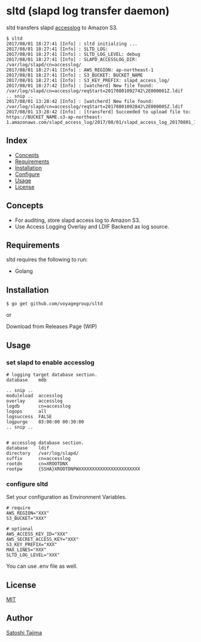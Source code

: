# sltd (**s**lapd **l**og **t**ransfer **d**aemon)

sltd transfers slapd [accesslog](http://www.openldap.org/doc/admin24/overlays.html#Access%20Logging) to Amazon S3.

```
$ sltd
2017/08/01 18:27:41 [Info] : sltd initialzing ...
2017/08/01 18:27:41 [Info] : SLTD_LOG:
2017/08/01 18:27:41 [Info] : SLTD_LOG_LEVEL: debug
2017/08/01 18:27:41 [Info] : SLAPD_ACCESSLOG_DIR: /var/log/slapd/cn=accesslog/
2017/08/01 18:27:41 [Info] : AWS_REGION: ap-northeast-1
2017/08/01 18:27:41 [Info] : S3_BUCKET: BUCKET_NAME
2017/08/01 18:27:41 [Info] : S3_KEY_PREFIX: slapd_access_log/
2017/08/01 18:27:42 [Info] : [watcherd] New file found: /var/log/slapd/cn=accesslog/reqStart=20170801092742\2E000001Z.ldif
.. snip ..
2017/08/01 13:28:42 [Info] : [watcherd] New file found: /var/log/slapd/cn=accesslog/reqStart=20170801092842\2E000005Z.ldif
2017/08/01 13:28:42 [Info] : [transferd] Succeeded to upload file to: https://BUCKET_NAME.s3-ap-northeast-1.amazonaws.com/slapd_access_log/2017/08/01/slapd_access_log_20170801_132842_y7uukhxdba.jsonl.gz
```

## Index

* [Concepts](#concepts)
* [Requirements](#requirements)
* [Installation](#installation)
* [Configure](#configure)
* [Usage](#usage)
* [License](#license)

## Concepts

* For auditing, store slapd access log to Amazon S3.
* Use Access Logging Overlay and LDIF Backend as log source.

## Requirements

sltd requires the following to run:

* Golang

## Installation

```
$ go get github.com/voyagegroup/sltd
```

or

Download from Releases Page (WIP)

## Usage

### set slapd to enable accesslog

```
# logging target database section.
database    mdb

.. snip ..
moduleload  accesslog
overlay     accesslog
logdb       cn=accesslog
logops      all
logsuccess  FALSE
logpurge    03:00:00 00:30:00
.. snip ..


# accesslog database section.
database    ldif
directory   /var/log/slapd/
suffix      cn=accesslog
rootdn      cn=XROOTDNX
rootpw      {SSHA}XROOTDNPWXXXXXXXXXXXXXXXXXXXXXXX
```

### configure sltd

Set your configuration as Environment Variables.
```
# require
AWS_REGION="XXX"
S3_BUCKET="XXX"

# optional
AWS_ACCESS_KEY_ID="XXX"
AWS_SECRET_ACCESS_KEY="XXX"
S3_KEY_PREFIX="XXX"
MAX_LINES="XXX"
SLTD_LOG_LEVEL="XXX"
```
You can use .env file as well.

## License

[MIT](./LICENSE)

## Author

[Satoshi Tajima](https://github.com/s-tajima)
